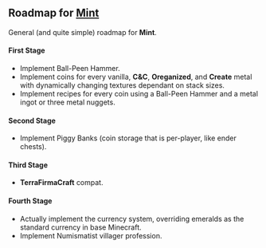 ## Roadmap for <ins>Mint</ins>
General (and quite simple) roadmap for **Mint**.

#### First Stage
- Implement Ball-Peen Hammer.
- Implement coins for every vanilla, **C&C**, **Oreganized**, and **Create** metal with dynamically changing textures dependant on stack sizes.
- Implement recipes for every coin using a Ball-Peen Hammer and a metal ingot or three metal nuggets.

#### Second Stage
- Implement Piggy Banks (coin storage that is per-player, like ender chests).

#### Third Stage
- **TerraFirmaCraft** compat.

#### Fourth Stage
- Actually implement the currency system, overriding emeralds as the standard currency in base Minecraft.
- Implement Numismatist villager profession.